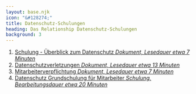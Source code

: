```yaml
---
layout: base.njk
icon: "&#128274;"
title: Datenschutz-Schulungen
heading: Das Relationship Datenschutz-Schulungen
background: 3
---
```

<ol>
    <li><a href="https://go.dasrelationship.com/DMS-Schulung" class="link">Schulung - Überblick zum Datenschutz <i>Dokument, Lesedauer etwa 7 Minuten</i></a></li>
    <li><a href="https://go.dasrelationship.com/DSGVO-Verletzung-Schulung" class="link">Datenschutzverletzungen <i>Dokument, Lesedauer etwa 13 Minuten</i></a></li>
    <li><a href="https://go.dasrelationship.com/Mitarbeiterverpflichtung" class="link">Mitarbeiterverpflichtung <i>Dokument, Lesedauer etwa 7 Minuten</i></a></li>
    <li><a href="https://go.dasrelationship.com/Mitarbeiter-Grundschulung" class="link">Datenschutz Grundschulung für Mitarbeiter <i>Schulung, Bearbeitungsdauer etwa 20 Minuten</i></a></li>
</ol>
